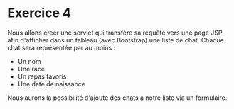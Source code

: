 # Exercice 4

Nous allons creer une servlet qui transfère sa requête vers une page JSP afin d'afficher dans un tableau (avec Bootstrap) une liste de chat. Chaque chat sera représentée par au moins :
- Un nom
- Une race
- Un repas favoris
- Une date de naissance

Nous aurons la possibilité d'ajoute des chats a notre liste via un formulaire.